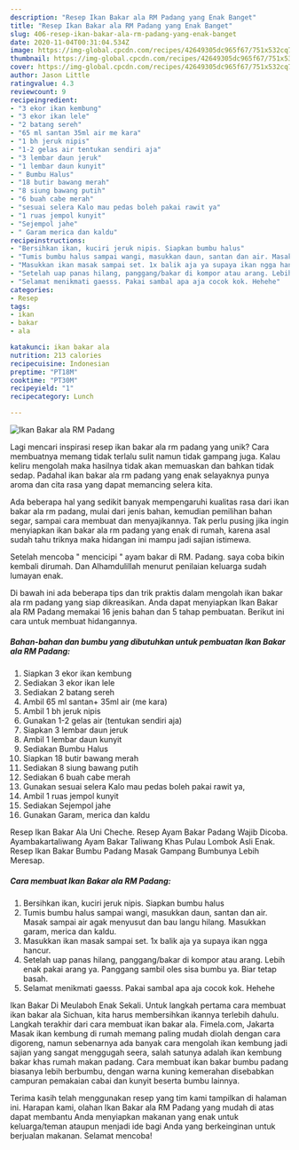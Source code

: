 ```yaml
---
description: "Resep Ikan Bakar ala RM Padang yang Enak Banget"
title: "Resep Ikan Bakar ala RM Padang yang Enak Banget"
slug: 406-resep-ikan-bakar-ala-rm-padang-yang-enak-banget
date: 2020-11-04T00:31:04.534Z
image: https://img-global.cpcdn.com/recipes/42649305dc965f67/751x532cq70/ikan-bakar-ala-rm-padang-foto-resep-utama.jpg
thumbnail: https://img-global.cpcdn.com/recipes/42649305dc965f67/751x532cq70/ikan-bakar-ala-rm-padang-foto-resep-utama.jpg
cover: https://img-global.cpcdn.com/recipes/42649305dc965f67/751x532cq70/ikan-bakar-ala-rm-padang-foto-resep-utama.jpg
author: Jason Little
ratingvalue: 4.3
reviewcount: 9
recipeingredient:
- "3 ekor ikan kembung"
- "3 ekor ikan lele"
- "2 batang sereh"
- "65 ml santan 35ml air me kara"
- "1 bh jeruk nipis"
- "1-2 gelas air tentukan sendiri aja"
- "3 lembar daun jeruk"
- "1 lembar daun kunyit"
- " Bumbu Halus"
- "18 butir bawang merah"
- "8 siung bawang putih"
- "6 buah cabe merah"
- "sesuai selera Kalo mau pedas boleh pakai rawit ya"
- "1 ruas jempol kunyit"
- "Sejempol jahe"
- " Garam merica dan kaldu"
recipeinstructions:
- "Bersihkan ikan, kuciri jeruk nipis. Siapkan bumbu halus"
- "Tumis bumbu halus sampai wangi, masukkan daun, santan dan air. Masak sampai air agak menyusut dan bau langu hilang. Masukkan garam, merica dan kaldu."
- "Masukkan ikan masak sampai set. 1x balik aja ya supaya ikan ngga hancur."
- "Setelah uap panas hilang, panggang/bakar di kompor atau arang. Lebih enak pakai arang ya. Panggang sambil oles sisa bumbu ya. Biar tetap basah."
- "Selamat menikmati gaesss. Pakai sambal apa aja cocok kok. Hehehe"
categories:
- Resep
tags:
- ikan
- bakar
- ala

katakunci: ikan bakar ala 
nutrition: 213 calories
recipecuisine: Indonesian
preptime: "PT18M"
cooktime: "PT30M"
recipeyield: "1"
recipecategory: Lunch

---
```



![Ikan Bakar ala RM Padang](https://img-global.cpcdn.com/recipes/42649305dc965f67/751x532cq70/ikan-bakar-ala-rm-padang-foto-resep-utama.jpg)

Lagi mencari inspirasi resep ikan bakar ala rm padang yang unik? Cara membuatnya memang tidak terlalu sulit namun tidak gampang juga. Kalau keliru mengolah maka hasilnya tidak akan memuaskan dan bahkan tidak sedap. Padahal ikan bakar ala rm padang yang enak selayaknya punya aroma dan cita rasa yang dapat memancing selera kita.

Ada beberapa hal yang sedikit banyak mempengaruhi kualitas rasa dari ikan bakar ala rm padang, mulai dari jenis bahan, kemudian pemilihan bahan segar, sampai cara membuat dan menyajikannya. Tak perlu pusing jika ingin menyiapkan ikan bakar ala rm padang yang enak di rumah, karena asal sudah tahu triknya maka hidangan ini mampu jadi sajian istimewa.

Setelah mencoba &#34; mencicipi &#34; ayam bakar di RM. Padang. saya coba bikin kembali dirumah. Dan Alhamdulillah menurut penilaian keluarga sudah lumayan enak.


Di bawah ini ada beberapa tips dan trik praktis dalam mengolah ikan bakar ala rm padang yang siap dikreasikan. Anda dapat menyiapkan Ikan Bakar ala RM Padang memakai 16 jenis bahan dan 5 tahap pembuatan. Berikut ini cara untuk membuat hidangannya.

<!--inarticleads1-->

##### Bahan-bahan dan bumbu yang dibutuhkan untuk pembuatan Ikan Bakar ala RM Padang:

1. Siapkan 3 ekor ikan kembung
1. Sediakan 3 ekor ikan lele
1. Sediakan 2 batang sereh
1. Ambil 65 ml santan+ 35ml air (me kara)
1. Ambil 1 bh jeruk nipis
1. Gunakan 1-2 gelas air (tentukan sendiri aja)
1. Siapkan 3 lembar daun jeruk
1. Ambil 1 lembar daun kunyit
1. Sediakan  Bumbu Halus
1. Siapkan 18 butir bawang merah
1. Sediakan 8 siung bawang putih
1. Sediakan 6 buah cabe merah
1. Gunakan sesuai selera Kalo mau pedas boleh pakai rawit ya,
1. Ambil 1 ruas jempol kunyit
1. Sediakan Sejempol jahe
1. Gunakan  Garam, merica dan kaldu


Resep Ikan Bakar Ala Uni Cheche. Resep Ayam Bakar Padang Wajib Dicoba. Ayambakartaliwang Ayam Bakar Taliwang Khas Pulau Lombok Asli Enak. Resep Ikan Bakar Bumbu Padang Masak Gampang Bumbunya Lebih Meresap. 

<!--inarticleads2-->

##### Cara membuat Ikan Bakar ala RM Padang:

1. Bersihkan ikan, kuciri jeruk nipis. Siapkan bumbu halus
1. Tumis bumbu halus sampai wangi, masukkan daun, santan dan air. Masak sampai air agak menyusut dan bau langu hilang. Masukkan garam, merica dan kaldu.
1. Masukkan ikan masak sampai set. 1x balik aja ya supaya ikan ngga hancur.
1. Setelah uap panas hilang, panggang/bakar di kompor atau arang. Lebih enak pakai arang ya. Panggang sambil oles sisa bumbu ya. Biar tetap basah.
1. Selamat menikmati gaesss. Pakai sambal apa aja cocok kok. Hehehe


Ikan Bakar Di Meulaboh Enak Sekali. Untuk langkah pertama cara membuat ikan bakar ala Sichuan, kita harus membersihkan ikannya terlebih dahulu. Langkah terakhir dari cara membuat ikan bakar ala. Fimela.com, Jakarta Masak ikan kembung di rumah memang paling mudah diolah dengan cara digoreng, namun sebenarnya ada banyak cara mengolah ikan kembung jadi sajian yang sangat menggugah seera, salah satunya adalah ikan kembung bakar khas rumah makan padang. Cara membuat ikan bakar bumbu padang biasanya lebih berbumbu, dengan warna kuning kemerahan disebabkan campuran pemakaian cabai dan kunyit beserta bumbu lainnya. 

Terima kasih telah menggunakan resep yang tim kami tampilkan di halaman ini. Harapan kami, olahan Ikan Bakar ala RM Padang yang mudah di atas dapat membantu Anda menyiapkan makanan yang enak untuk keluarga/teman ataupun menjadi ide bagi Anda yang berkeinginan untuk berjualan makanan. Selamat mencoba!
